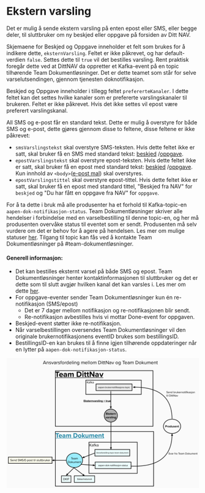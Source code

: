# Ekstern varsling

Det er mulig å sende ekstern varsling på enten epost eller SMS, eller begge deler, til sluttbruker om ny beskjed eller oppgave på forsiden av Ditt NAV.

Skjemaene for Beskjed og Oppgave inneholder et felt som brukes for å indikere dette, `eksternVarsling`. 
Feltet er ikke påkrevet, og har default-verdien `false`. Settes dette til `true` vil det bestilles varsling.
Rent praktisk foregår dette ved at DittNAV da oppretter et Kafka-event på en topic tilhørende Team Dokumentløsninger. 
Det er dette teamet som står for selve varselutsendingen, gjennom tjenesten doknotifikasjon.

Beskjed og Oppgave inneholder i tillegg feltet `prefererteKanaler`. I dette feltet kan det settes hvilke kanaler som er prefererte varslingskanaler til brukeren. 
Feltet er ikke påkrevet. Hvis det ikke settes vil epost være preferert varslingskanal.

All SMS og e-post får en standard tekst. Dette er mulig å overstyre for både SMS og e-post, dette gjøres gjennom disse to feltene, disse feltene er ikke påkrevet:

* `smsVarslingstekst` skal overstyre SMS-teksten. Hvis dette feltet ikke er satt, skal bruker få en SMS med standard tekst:
[beskjed](https://github.com/navikt/dittnav-varselbestiller/blob/main/src/main/resources/texts/sms_beskjed.txt) /[oppgave](https://github.com/navikt/dittnav-varselbestiller/blob/main/src/main/resources/texts/sms_oppgave.txt).
* `epostVarslingstekst` skal overstyre epost-teksten. Hvis dette feltet ikke er satt, skal bruker få en epost med standard tekst:
[beskjed](https://github.com/navikt/dittnav-varselbestiller/blob/main/src/main/resources/texts/epost_beskjed.txt) /[oppgave](https://github.com/navikt/dittnav-varselbestiller/blob/main/src/main/resources/texts/epost_oppgave.txt). 
Kun innhold av `<body>`([e-post mal](https://github.com/navikt/dittnav-varselbestiller/blob/6d4790261c4dd8bcde293da3b87b30a2d605f3c5/src/main/resources/texts/epost_mal.txt)) skal overstyres.
* `epostVarslingstittel` skal overstyre epost-tittel. Hvis dette feltet ikke er satt, skal bruker få en epost med standard tittel, "Beskjed fra NAV" for `beskjed` og "Du har fått en oppgave fra NAV" for `oppgave`.

For å ta dette i bruk må alle produsenter ha et forhold til Kafka-topic-en `aapen-dok-notifikasjon-status`. 
Team Dokumentløsninger skriver alle hendelser i forbindelse med en varselbestilling til denne topic-en, og her må produsenten overvåke status til eventet som er sendt. 
Produsenten må selv vurdere om det er behov for å agere på hendelsen. Les mer om mulige statuser [her](https://confluence.adeo.no/display/BOA/For+Konsumenter). 
Tilgang til topic kan fås ved å kontakte Team Dokumentløsninger på #team-dokumentløsninger.

#### Generell informasjon:

* Det kan bestilles eksternt varsel på både SMS og epost. Team Dokumentløsninger henter kontaktinformasjonen til sluttbruker og det er dette som til slutt avgjør hvilken kanal det kan varsles i. 
Les mer om dette [her](https://confluence.adeo.no/display/BOA/For+Konsumenter).
* For oppgave-eventer sender Team Dokumentløsninger kun én re-notifikasjon (SMS/epost)
    - Det er 7 dager mellom notifikasjon og re-notifikasjonen blir sendt.
    - Re-notifikasjon avbestilles hvis vi mottar Done-event for oppgaven.
* Beskjed-event støtter ikke re-notifikasjon.
* Når varselbestillingen oversendes Team Dokumentløsninger vil den originale brukernotifikasjonens eventID brukes som bestillingsID. 
* BestillingsID-en kan brukes til å finne igjen tilhørende oppdateringer når en lytter på `aapen-dok-notifikasjon-status`.

![Images](https://github.com/navikt/brukernotifikasjon-docs/blob/main/docs/assets/Eksternvarsling.png?raw=true)
